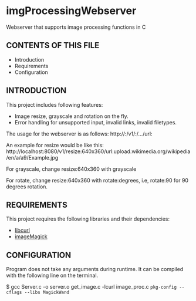 # imgProcessingWebserver
Webserver that supports image processing functions in C

CONTENTS OF THIS FILE
---------------------

 * Introduction
 * Requirements
 * Configuration


INTRODUCTION
------------
This project includes following features:
 * Image resize, grayscale and rotation on the fly.
 * Error handling for unsupported input, invalid links, invalid filetypes.

The usage for the webserver is as follows:
http://<hostname>:<port>/v1/<operation>:<parameters>/.../url:<image url without the protocol>

An example for resize would be like this:
http://localhost:8080/v1/resize:640x360/url:upload.wikimedia.org/wikipedia/en/a/a9/Example.jpg

For grayscale, change resize:640x360 with grayscale

For rotate, change resize:640x360 with rotate:degrees, i.e, rotate:90 for 90 degrees rotation.

REQUIREMENTS
------------
This project requires the following libraries and their dependencies:

 * [libcurl](https://curl.se/libcurl/)
 * [imageMagick](https://imagemagick.org/index.php)


CONFIGURATION
-------------

Program does not take any arguments during runtime. It can be compiled
with the following line on the terminal.

$ gcc Server.c -o server.o get_image.c -lcurl image_proc.c `pkg-config --cflags --libs MagickWand`
